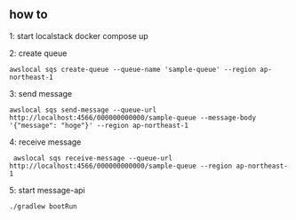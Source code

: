 ## how to

1: start localstack
docker compose up

2: create queue
```
awslocal sqs create-queue --queue-name 'sample-queue' --region ap-northeast-1
```


3: send message
```
awslocal sqs send-message --queue-url http://localhost:4566/000000000000/sample-queue --message-body '{"message": "hoge"}' --region ap-northeast-1
```

4: receive message
```
 awslocal sqs receive-message --queue-url http://localhost:4566/000000000000/sample-queue --region ap-northeast-1
```

5: start message-api
```
./gradlew bootRun
```